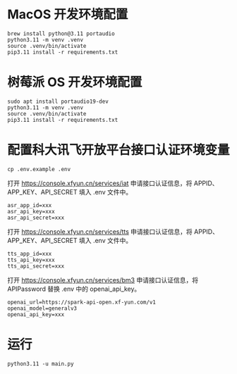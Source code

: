 # MacOS 开发环境配置

```shell
brew install python@3.11 portaudio
python3.11 -m venv .venv
source .venv/bin/activate
pip3.11 install -r requirements.txt
```

# 树莓派 OS 开发环境配置

```shell
sudo apt install portaudio19-dev
python3.11 -m venv .venv
source .venv/bin/activate
pip3.11 install -r requirements.txt
```

# 配置科大讯飞开放平台接口认证环境变量

```shell
cp .env.example .env
```

打开 https://console.xfyun.cn/services/iat 申请接口认证信息，将 APPID、APP_KEY、API_SECRET 填入 .env 文件中。

```text
asr_app_id=xxx
asr_api_key=xxx
asr_api_secret=xxx
```

打开 https://console.xfyun.cn/services/tts 申请接口认证信息，将 APPID、APP_KEY、API_SECRET 填入 .env 文件中。

```text
tts_app_id=xxx
tts_api_key=xxx
tts_api_secret=xxx
```

打开 https://console.xfyun.cn/services/bm3 申请接口认证信息，将 APIPassword 替换 .env 中的 openai_api_key。

```text
openai_url=https://spark-api-open.xf-yun.com/v1
openai_model=generalv3
openai_api_key=xxx
```

# 运行

```shell
python3.11 -u main.py
```